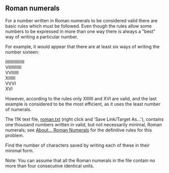 ## Roman numerals

For a number written in Roman numerals to be considered valid there are basic rules which must be followed. Even though the rules allow some numbers to be expressed in more than one way there is always a "best" way of writing a particular number.

For example, it would appear that there are at least six ways of writing the number sixteen:

IIIIIIIIIIIIIIII  
VIIIIIIIIIII  
VVIIIIII  
XIIIIII  
VVVI  
XVI

However, according to the rules only XIIIIII and XVI are valid, and the last example is considered to be the most efficient, as it uses the least number of numerals.

The 11K text file, [roman.txt](https://projecteuler.net/project/resources/p089_roman.txt) (right click and 'Save Link/Target As...'), contains one thousand numbers written in valid, but not necessarily minimal, Roman numerals; see [About... Roman Numerals](https://projecteuler.net/about=roman_numerals) for the definitive rules for this problem.

Find the number of characters saved by writing each of these in their minimal form.

Note: You can assume that all the Roman numerals in the file contain no more than four consecutive identical units.
